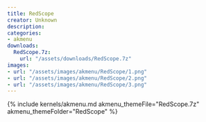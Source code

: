 ```yaml
---
title: RedScope
creator: Unknown
description: 
categories:
- akmenu
downloads:
  RedScope.7z:
    url: "/assets/downloads/RedScope.7z"
images:
- url: "/assets/images/akmenu/RedScope/1.png"
- url: "/assets/images/akmenu/RedScope/2.png"
- url: "/assets/images/akmenu/RedScope/3.png"
---
```


{% include kernels/akmenu.md akmenu_themeFile="RedScope.7z" akmenu_themeFolder="RedScope" %}
